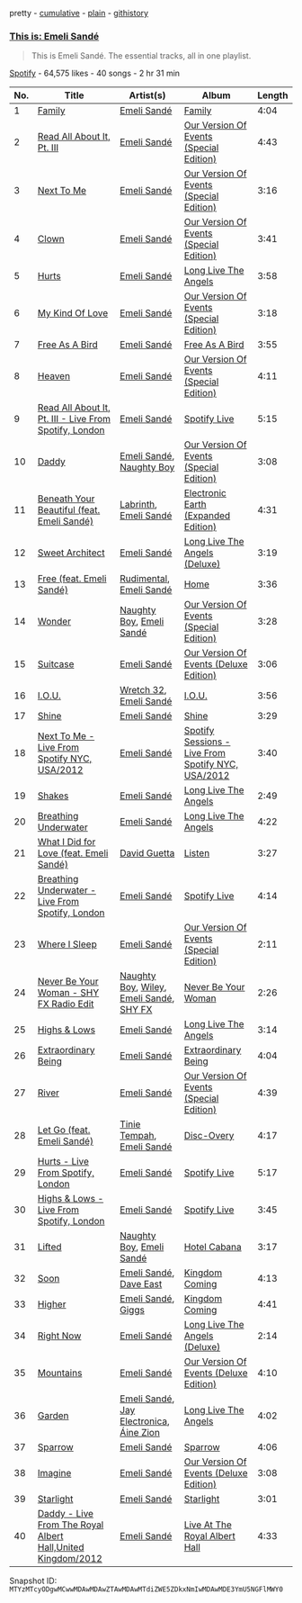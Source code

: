 pretty - [cumulative](/playlists/cumulative/37i9dQZF1DXdRITMyVwc9y.md) - [plain](/playlists/plain/37i9dQZF1DXdRITMyVwc9y) - [githistory](https://github.githistory.xyz/mackorone/spotify-playlist-archive/blob/main/playlists/plain/37i9dQZF1DXdRITMyVwc9y)

### [This is: Emeli Sandé](https://open.spotify.com/playlist/37i9dQZF1DXdRITMyVwc9y)

> This is Emeli Sandé\. The essential tracks, all in one playlist.

[Spotify](https://open.spotify.com/user/spotify) - 64,575 likes - 40 songs - 2 hr 31 min

| No. | Title | Artist(s) | Album | Length |
|---|---|---|---|---|
| 1 | [Family](https://open.spotify.com/track/5P5DlkMeOFrQCHUgB05PYf) | [Emeli Sandé](https://open.spotify.com/artist/7sfgqEdoeBTjd8lQsPT3Cy) | [Family](https://open.spotify.com/album/646cPHHdR9E2QLrmuUwhf6) | 4:04 |
| 2 | [Read All About It, Pt\. III](https://open.spotify.com/track/1NrDot6zcivIjCVMFoe7uV) | [Emeli Sandé](https://open.spotify.com/artist/7sfgqEdoeBTjd8lQsPT3Cy) | [Our Version Of Events \(Special Edition\)](https://open.spotify.com/album/2Z58ts5QbxC3UZxukFC0Fe) | 4:43 |
| 3 | [Next To Me](https://open.spotify.com/track/2C5l2dK6ep2JRgQ9UenCBs) | [Emeli Sandé](https://open.spotify.com/artist/7sfgqEdoeBTjd8lQsPT3Cy) | [Our Version Of Events \(Special Edition\)](https://open.spotify.com/album/2Z58ts5QbxC3UZxukFC0Fe) | 3:16 |
| 4 | [Clown](https://open.spotify.com/track/0tRbE57ldKxtHep2R9KQZF) | [Emeli Sandé](https://open.spotify.com/artist/7sfgqEdoeBTjd8lQsPT3Cy) | [Our Version Of Events \(Special Edition\)](https://open.spotify.com/album/2Z58ts5QbxC3UZxukFC0Fe) | 3:41 |
| 5 | [Hurts](https://open.spotify.com/track/0EaGIT8vHXRNuMNwJ8XAWt) | [Emeli Sandé](https://open.spotify.com/artist/7sfgqEdoeBTjd8lQsPT3Cy) | [Long Live The Angels](https://open.spotify.com/album/1mSkU8rCuqR11b1hNvWjgw) | 3:58 |
| 6 | [My Kind Of Love](https://open.spotify.com/track/0msQ8XAR6dGpQKzg27ycn6) | [Emeli Sandé](https://open.spotify.com/artist/7sfgqEdoeBTjd8lQsPT3Cy) | [Our Version Of Events \(Special Edition\)](https://open.spotify.com/album/2Z58ts5QbxC3UZxukFC0Fe) | 3:18 |
| 7 | [Free As A Bird](https://open.spotify.com/track/12Gn2tivYxzcYYziGyq59B) | [Emeli Sandé](https://open.spotify.com/artist/7sfgqEdoeBTjd8lQsPT3Cy) | [Free As A Bird](https://open.spotify.com/album/2I9l98Q9SF234MiQLBf8za) | 3:55 |
| 8 | [Heaven](https://open.spotify.com/track/5e3WXo50iEZ0z5S3dYR5hY) | [Emeli Sandé](https://open.spotify.com/artist/7sfgqEdoeBTjd8lQsPT3Cy) | [Our Version Of Events \(Special Edition\)](https://open.spotify.com/album/2Z58ts5QbxC3UZxukFC0Fe) | 4:11 |
| 9 | [Read All About It, Pt\. III \- Live From Spotify, London](https://open.spotify.com/track/1E2YAnWhS1RL6ghGutYYoL) | [Emeli Sandé](https://open.spotify.com/artist/7sfgqEdoeBTjd8lQsPT3Cy) | [Spotify Live](https://open.spotify.com/album/21OcsMhvxiZdqyKbvLJemo) | 5:15 |
| 10 | [Daddy](https://open.spotify.com/track/1OiUSBHXB50476HpiayCMU) | [Emeli Sandé](https://open.spotify.com/artist/7sfgqEdoeBTjd8lQsPT3Cy), [Naughty Boy](https://open.spotify.com/artist/1bT7m67vi78r2oqvxrP3X5) | [Our Version Of Events \(Special Edition\)](https://open.spotify.com/album/2Z58ts5QbxC3UZxukFC0Fe) | 3:08 |
| 11 | [Beneath Your Beautiful \(feat\. Emeli Sandé\)](https://open.spotify.com/track/2EcsgXlxz99UMDSPg5T8RF) | [Labrinth](https://open.spotify.com/artist/2feDdbD5araYcm6JhFHHw7), [Emeli Sandé](https://open.spotify.com/artist/7sfgqEdoeBTjd8lQsPT3Cy) | [Electronic Earth \(Expanded Edition\)](https://open.spotify.com/album/6PBBbXmYV7dKnaik0fjkOI) | 4:31 |
| 12 | [Sweet Architect](https://open.spotify.com/track/3s4yfND8fupEjSY4nVQ5VO) | [Emeli Sandé](https://open.spotify.com/artist/7sfgqEdoeBTjd8lQsPT3Cy) | [Long Live The Angels \(Deluxe\)](https://open.spotify.com/album/5dROr3bb551hRGk7cTiS8A) | 3:19 |
| 13 | [Free \(feat\. Emeli Sandé\)](https://open.spotify.com/track/2rOuCpkWsioxg8QNPMX9lB) | [Rudimental](https://open.spotify.com/artist/4WN5naL3ofxrVBgFpguzKo), [Emeli Sandé](https://open.spotify.com/artist/7sfgqEdoeBTjd8lQsPT3Cy) | [Home](https://open.spotify.com/album/2AOpbitJNMvKhSbsi2YD4F) | 3:36 |
| 14 | [Wonder](https://open.spotify.com/track/5PR5GWZf7GwZPrbfNkzHh6) | [Naughty Boy](https://open.spotify.com/artist/1bT7m67vi78r2oqvxrP3X5), [Emeli Sandé](https://open.spotify.com/artist/7sfgqEdoeBTjd8lQsPT3Cy) | [Our Version Of Events \(Special Edition\)](https://open.spotify.com/album/2Z58ts5QbxC3UZxukFC0Fe) | 3:28 |
| 15 | [Suitcase](https://open.spotify.com/track/12H8k9KSTKSJkn3kY70Jdb) | [Emeli Sandé](https://open.spotify.com/artist/7sfgqEdoeBTjd8lQsPT3Cy) | [Our Version Of Events \(Deluxe Edition\)](https://open.spotify.com/album/2HRVsEENfqhaHpO9jcFifw) | 3:06 |
| 16 | [I.O.U.](https://open.spotify.com/track/33r8mmCnEA7tWzyFBobrlS) | [Wretch 32](https://open.spotify.com/artist/0T2sGLJKge2eaFmZJxX7sq), [Emeli Sandé](https://open.spotify.com/artist/7sfgqEdoeBTjd8lQsPT3Cy) | [I.O.U.](https://open.spotify.com/album/2XiShuDf0psUPITrVlXAO1) | 3:56 |
| 17 | [Shine](https://open.spotify.com/track/17Lz57lmEXE9o5p9UZBPqs) | [Emeli Sandé](https://open.spotify.com/artist/7sfgqEdoeBTjd8lQsPT3Cy) | [Shine](https://open.spotify.com/album/2Kvao4pWDV87JI9KFA1GTW) | 3:29 |
| 18 | [Next To Me \- Live From Spotify NYC, USA/2012](https://open.spotify.com/track/4Y1ZvAbetcpZsmedL9uhmR) | [Emeli Sandé](https://open.spotify.com/artist/7sfgqEdoeBTjd8lQsPT3Cy) | [Spotify Sessions \- Live From Spotify NYC, USA/2012](https://open.spotify.com/album/23NSEnpwoyErSZ3FXXPx4N) | 3:40 |
| 19 | [Shakes](https://open.spotify.com/track/6mZVRWudCc1XX4HLoB5m3h) | [Emeli Sandé](https://open.spotify.com/artist/7sfgqEdoeBTjd8lQsPT3Cy) | [Long Live The Angels](https://open.spotify.com/album/1mSkU8rCuqR11b1hNvWjgw) | 2:49 |
| 20 | [Breathing Underwater](https://open.spotify.com/track/0Q1CLOFhsk4KhLKOgLmgLK) | [Emeli Sandé](https://open.spotify.com/artist/7sfgqEdoeBTjd8lQsPT3Cy) | [Long Live The Angels](https://open.spotify.com/album/1mSkU8rCuqR11b1hNvWjgw) | 4:22 |
| 21 | [What I Did for Love \(feat\. Emeli Sandé\)](https://open.spotify.com/track/1YRjRHdl0aEtzHEn1uGi8k) | [David Guetta](https://open.spotify.com/artist/1Cs0zKBU1kc0i8ypK3B9ai) | [Listen](https://open.spotify.com/album/77UW17CZFyCaRLHdHeofZu) | 3:27 |
| 22 | [Breathing Underwater \- Live From Spotify, London](https://open.spotify.com/track/6BqJEGGYElJ71xSw1O42Pp) | [Emeli Sandé](https://open.spotify.com/artist/7sfgqEdoeBTjd8lQsPT3Cy) | [Spotify Live](https://open.spotify.com/album/7gINVjGuO9u8UaTxDqacSq) | 4:14 |
| 23 | [Where I Sleep](https://open.spotify.com/track/6Ylfh1z3kwkQ88AvefB8rf) | [Emeli Sandé](https://open.spotify.com/artist/7sfgqEdoeBTjd8lQsPT3Cy) | [Our Version Of Events \(Special Edition\)](https://open.spotify.com/album/2Z58ts5QbxC3UZxukFC0Fe) | 2:11 |
| 24 | [Never Be Your Woman \- SHY FX Radio Edit](https://open.spotify.com/track/4ymsAGWOmrWYmQ5nbzgeYC) | [Naughty Boy](https://open.spotify.com/artist/1bT7m67vi78r2oqvxrP3X5), [Wiley](https://open.spotify.com/artist/7k9T7lZlHjRAM1bb0r9Rm3), [Emeli Sandé](https://open.spotify.com/artist/7sfgqEdoeBTjd8lQsPT3Cy), [SHY FX](https://open.spotify.com/artist/5oDtp2FC8VqBjTx1aT4P5j) | [Never Be Your Woman](https://open.spotify.com/album/45MaWX9LfJvi8KpGnnadLX) | 2:26 |
| 25 | [Highs & Lows](https://open.spotify.com/track/0gvPnDf3tBXu4nrkqL73dN) | [Emeli Sandé](https://open.spotify.com/artist/7sfgqEdoeBTjd8lQsPT3Cy) | [Long Live The Angels](https://open.spotify.com/album/1mSkU8rCuqR11b1hNvWjgw) | 3:14 |
| 26 | [Extraordinary Being](https://open.spotify.com/track/3zboB0IK3bjgkJdH1Dr3tA) | [Emeli Sandé](https://open.spotify.com/artist/7sfgqEdoeBTjd8lQsPT3Cy) | [Extraordinary Being](https://open.spotify.com/album/5VviVaeo5tJVy9Il7zRD4x) | 4:04 |
| 27 | [River](https://open.spotify.com/track/2f0FtrLDgtbBnxj6KdG7M9) | [Emeli Sandé](https://open.spotify.com/artist/7sfgqEdoeBTjd8lQsPT3Cy) | [Our Version Of Events \(Special Edition\)](https://open.spotify.com/album/2Z58ts5QbxC3UZxukFC0Fe) | 4:39 |
| 28 | [Let Go \(feat\. Emeli Sandé\)](https://open.spotify.com/track/1aXCXN9iBohPAXH13hzauJ) | [Tinie Tempah](https://open.spotify.com/artist/0Tob4H0FLtEONHU1MjpUEp), [Emeli Sandé](https://open.spotify.com/artist/7sfgqEdoeBTjd8lQsPT3Cy) | [Disc\-Overy](https://open.spotify.com/album/0B0XOuBWbgLAOkmOFXDe9M) | 4:17 |
| 29 | [Hurts \- Live From Spotify, London](https://open.spotify.com/track/6zqsAcQ9fV82wjbWgxIi2F) | [Emeli Sandé](https://open.spotify.com/artist/7sfgqEdoeBTjd8lQsPT3Cy) | [Spotify Live](https://open.spotify.com/album/7gINVjGuO9u8UaTxDqacSq) | 5:17 |
| 30 | [Highs & Lows \- Live From Spotify, London](https://open.spotify.com/track/1eBU6y6fGc06z6A1I8FAfF) | [Emeli Sandé](https://open.spotify.com/artist/7sfgqEdoeBTjd8lQsPT3Cy) | [Spotify Live](https://open.spotify.com/album/7gINVjGuO9u8UaTxDqacSq) | 3:45 |
| 31 | [Lifted](https://open.spotify.com/track/1NhICAB9B7c4517vbUK1Ji) | [Naughty Boy](https://open.spotify.com/artist/1bT7m67vi78r2oqvxrP3X5), [Emeli Sandé](https://open.spotify.com/artist/7sfgqEdoeBTjd8lQsPT3Cy) | [Hotel Cabana](https://open.spotify.com/album/0iQm7rOF77SidB8qdC2cbp) | 3:17 |
| 32 | [Soon](https://open.spotify.com/track/77Z4I0NiLKCCWUQ1YL20jX) | [Emeli Sandé](https://open.spotify.com/artist/7sfgqEdoeBTjd8lQsPT3Cy), [Dave East](https://open.spotify.com/artist/7e10JUMF7MJmmwYpnTSMI5) | [Kingdom Coming](https://open.spotify.com/album/6HqpF3qlqfGWsZQD5GjAIV) | 4:13 |
| 33 | [Higher](https://open.spotify.com/track/4lvj8B7u7hnpHmHGLXuYto) | [Emeli Sandé](https://open.spotify.com/artist/7sfgqEdoeBTjd8lQsPT3Cy), [Giggs](https://open.spotify.com/artist/3S0tlB4fE7ChxI2pWz8Xip) | [Kingdom Coming](https://open.spotify.com/album/6HqpF3qlqfGWsZQD5GjAIV) | 4:41 |
| 34 | [Right Now](https://open.spotify.com/track/26GcVenudtCEleGPxbFHGA) | [Emeli Sandé](https://open.spotify.com/artist/7sfgqEdoeBTjd8lQsPT3Cy) | [Long Live The Angels \(Deluxe\)](https://open.spotify.com/album/5dROr3bb551hRGk7cTiS8A) | 2:14 |
| 35 | [Mountains](https://open.spotify.com/track/22t2KoYniACfVadpIHPjeW) | [Emeli Sandé](https://open.spotify.com/artist/7sfgqEdoeBTjd8lQsPT3Cy) | [Our Version Of Events \(Deluxe Edition\)](https://open.spotify.com/album/2HRVsEENfqhaHpO9jcFifw) | 4:10 |
| 36 | [Garden](https://open.spotify.com/track/2LsYs9LtG8W5WekWRCOOZE) | [Emeli Sandé](https://open.spotify.com/artist/7sfgqEdoeBTjd8lQsPT3Cy), [Jay Electronica](https://open.spotify.com/artist/0TkqXdyWLsssJH7okthMPQ), [Áine Zion](https://open.spotify.com/artist/0FFYIJKmnqvdesxjzuCePg) | [Long Live The Angels](https://open.spotify.com/album/1mSkU8rCuqR11b1hNvWjgw) | 4:02 |
| 37 | [Sparrow](https://open.spotify.com/track/5TKZ9idH7g9jGzBCFqpEeB) | [Emeli Sandé](https://open.spotify.com/artist/7sfgqEdoeBTjd8lQsPT3Cy) | [Sparrow](https://open.spotify.com/album/5lyagAZ7SJgVei37ByhIN5) | 4:06 |
| 38 | [Imagine](https://open.spotify.com/track/66yRvcITRhs4p8lnZTVueL) | [Emeli Sandé](https://open.spotify.com/artist/7sfgqEdoeBTjd8lQsPT3Cy) | [Our Version Of Events \(Deluxe Edition\)](https://open.spotify.com/album/2HRVsEENfqhaHpO9jcFifw) | 3:08 |
| 39 | [Starlight](https://open.spotify.com/track/4sRqO2wknA3eNxP2NUlEV5) | [Emeli Sandé](https://open.spotify.com/artist/7sfgqEdoeBTjd8lQsPT3Cy) | [Starlight](https://open.spotify.com/album/420InqZHZ4UcoK9LYX8oKV) | 3:01 |
| 40 | [Daddy \- Live From The Royal Albert Hall,United Kingdom/2012](https://open.spotify.com/track/4LoWE9WlPEKB0s7qSyEx2O) | [Emeli Sandé](https://open.spotify.com/artist/7sfgqEdoeBTjd8lQsPT3Cy) | [Live At The Royal Albert Hall](https://open.spotify.com/album/1A253TQGd0C0DIba96h85G) | 4:33 |

Snapshot ID: `MTYzMTcyODgwMCwwMDAwMDAwZTAwMDAwMTdiZWE5ZDkxNmIwMDAwMDE3YmU5NGFlMWY0`